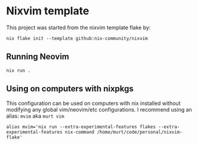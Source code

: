 # Nixvim template

This project was started from the nixvim template flake by:

```
nix flake init --template github:nix-community/nixvim
```

## Running Neovim

```
nix run .
```

## Using on computers with nixpkgs

This configuration can be used on computers with nix installed without modifying any global vim/neovim/etc configurations. I recommend using an alias: `mvim` aka `murt vim`

```
alias mvim='nix run --extra-experimental-features flakes --extra-experimental-features nix-command /home/murt/code/personal/nixvim-flake'
```
